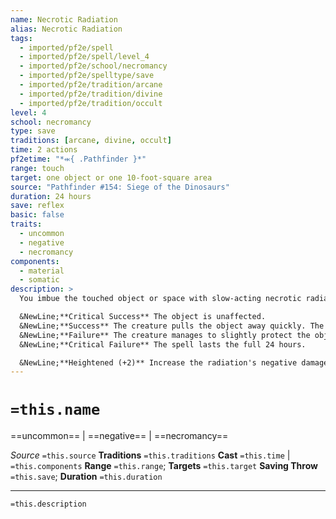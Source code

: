```yaml
---
name: Necrotic Radiation
alias: Necrotic Radiation
tags:
  - imported/pf2e/spell
  - imported/pf2e/spell/level_4
  - imported/pf2e/school/necromancy
  - imported/pf2e/spelltype/save
  - imported/pf2e/tradition/arcane
  - imported/pf2e/tradition/divine
  - imported/pf2e/tradition/occult
level: 4
school: necromancy
type: save
traditions: [arcane, divine, occult]
time: 2 actions
pf2etime: "*⬺{ .Pathfinder }*"
range: touch
target: one object or one 10-foot-square area
source: "Pathfinder #154: Siege of the Dinosaurs"
duration: 24 hours
save: reflex
basic: false
traits:
  - uncommon
  - negative
  - necromancy
components:
  - material
  - somatic
description: >
  You imbue the touched object or space with slow-acting necrotic radiation. If you cast the spell on an object, any creature ending its turn holding or carrying the object takes 2d6 negative damage. If you cast the spell on an area, any creature ending its turn in the area takes 2d6 negative damage. You can attempt to use this spell on an attended object by touching the object. If you do, the creature attempts a Reflex save to reduce the effect.

  &NewLine;**Critical Success** The object is unaffected.
  &NewLine;**Success** The creature pulls the object away quickly. The spell only lasts 1 minute.
  &NewLine;**Failure** The creature manages to slightly protect the object. The spell lasts 10 minutes.
  &NewLine;**Critical Failure** The spell lasts the full 24 hours.

  &NewLine;**Heightened (+2)** Increase the radiation's negative damage by 1d6
---
```

# `=this.name`
==uncommon== | ==negative== | ==necromancy==

*Source* `=this.source`
**Traditions** `=this.traditions`
**Cast** `=this.time` | `=this.components`
**Range** `=this.range`; **Targets** `=this.target`
**Saving Throw** `=this.save`; **Duration** `=this.duration`

***
`=this.description`